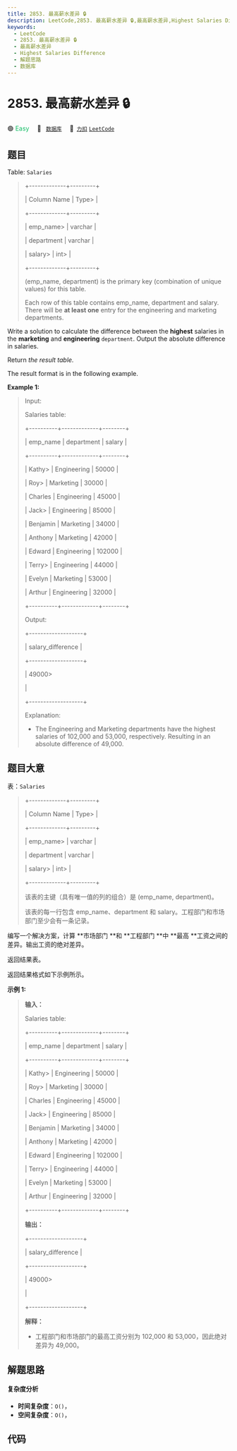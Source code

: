 ```yaml
---
title: 2853. 最高薪水差异 🔒
description: LeetCode,2853. 最高薪水差异 🔒,最高薪水差异,Highest Salaries Difference,解题思路,数据库
keywords:
  - LeetCode
  - 2853. 最高薪水差异 🔒
  - 最高薪水差异
  - Highest Salaries Difference
  - 解题思路
  - 数据库
---
```


# 2853. 最高薪水差异 🔒

🟢 <font color=#15bd66>Easy</font>&emsp; 🔖&ensp; [`数据库`](/tag/database.md)&emsp; 🔗&ensp;[`力扣`](https://leetcode.cn/problems/highest-salaries-difference) [`LeetCode`](https://leetcode.com/problems/highest-salaries-difference)

## 题目

Table: `Salaries`

> 
> 
> 
> 
> 
> +-------------+---------+ 
> 
> | Column Name | Type> 
> | 
> 
> +-------------+---------+ 
> 
> | emp_name> 
> | varchar | 
> 
> | department  | varchar | 
> 
> | salary> 
>   | int> 
>  |
> 
> +-------------+---------+
> 
> (emp_name, department) is the primary key (combination of unique values) for this table.
> 
> Each row of this table contains emp_name, department and salary. There will be **at least one** entry for the engineering and marketing departments.
> 
> 

Write a solution to calculate the difference between the **highest** salaries
in the **marketing** and **engineering** `department`. Output the absolute
difference in salaries.

Return _the result table._

The result format is in the following example.



**Example 1:**

> Input: 
> 
> Salaries table:
> 
> +----------+-------------+--------+
> 
> | emp_name | department  | salary |
> 
> +----------+-------------+--------+
> 
> | Kathy> 
> | Engineering | 50000  |
> 
> | Roy> 
>   | Marketing   | 30000  |
> 
> | Charles  | Engineering | 45000  |
> 
> | Jack> 
>  | Engineering | 85000  | 
> 
> | Benjamin | Marketing   | 34000  |
> 
> | Anthony  | Marketing   | 42000  |
> 
> | Edward   | Engineering | 102000 |
> 
> | Terry> 
> | Engineering | 44000  |
> 
> | Evelyn   | Marketing   | 53000  |
> 
> | Arthur   | Engineering | 32000  |
> 
> +----------+-------------+--------+
> 
> Output: 
> 
> +-------------------+
> 
> | salary_difference | 
> 
> +-------------------+
> 
> | 49000> 
> > 
> > 
>  | 
> 
> +-------------------+
> 
> Explanation: 
> - The Engineering and Marketing departments have the highest salaries of 102,000 and 53,000, respectively. Resulting in an absolute difference of 49,000.
> 
> 


## 题目大意

表：`Salaries`

> 
> 
> 
> 
> 
> +-------------+---------+ 
> 
> | Column Name | Type> 
> | 
> 
> +-------------+---------+ 
> 
> | emp_name> 
> | varchar | 
> 
> | department  | varchar | 
> 
> | salary> 
>   | int> 
>  |
> 
> +-------------+---------+
> 
> 该表的主键（具有唯一值的列的组合）是 (emp_name, department)。 
> 
> 该表的每一行包含 emp_name、department 和 salary。工程部门和市场部门至少会有一条记录。
> 
> 

编写一个解决方案，计算 **市场部门  **和 **工程部门  **中 **最高  **工资之间的差异。输出工资的绝对差异。

返回结果表。

返回结果格式如下示例所示。



**示例 1:**

> 
> 
> 
> 
> 
> **输入：**
> 
> Salaries table:
> 
> +----------+-------------+--------+
> 
> | emp_name | department  | salary |
> 
> +----------+-------------+--------+
> 
> | Kathy> 
> | Engineering | 50000  |
> 
> | Roy> 
>   | Marketing   | 30000  |
> 
> | Charles  | Engineering | 45000  |
> 
> | Jack> 
>  | Engineering | 85000  | 
> 
> | Benjamin | Marketing   | 34000  |
> 
> | Anthony  | Marketing   | 42000  |
> 
> | Edward   | Engineering | 102000 |
> 
> | Terry> 
> | Engineering | 44000  |
> 
> | Evelyn   | Marketing   | 53000  |
> 
> | Arthur   | Engineering | 32000  |
> 
> +----------+-------------+--------+
> 
> **输出：**
> 
> +-------------------+
> 
> | salary_difference | 
> 
> +-------------------+
> 
> | 49000> 
> > 
> > 
>  | 
> 
> +-------------------+
> 
> **解释：**
> - 工程部门和市场部门的最高工资分别为 102,000 和 53,000，因此绝对差异为 49,000。
> 
> 


## 解题思路

#### 复杂度分析

- **时间复杂度**：`O()`，
- **空间复杂度**：`O()`，

## 代码

```javascript

```